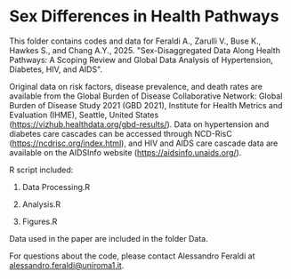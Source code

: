 
# Sex Differences in Health Pathways 
This folder contains codes and data for Feraldi A., Zarulli V., Buse K., Hawkes S., and Chang A.Y., 2025. "Sex-Disaggregated Data Along Health Pathways: A Scoping Review and Global Data Analysis of Hypertension, Diabetes, HIV, and AIDS".

Original data on risk factors, disease prevalence, and death rates are available from the Global Burden of Disease Collaborative Network: Global Burden of Disease Study 2021 (GBD 2021), Institute for Health Metrics and Evaluation (IHME), Seattle, United States (https://vizhub.healthdata.org/gbd-results/). Data on hypertension and diabetes care cascades can be accessed through NCD-RisC (https://ncdrisc.org/index.html), and HIV and AIDS care cascade data are available on the AIDSInfo website (https://aidsinfo.unaids.org/). 

R script included:

1. Data Processing.R

2. Analysis.R

3. Figures.R


Data used in the paper are included in the folder Data.

For questions about the code, please contact Alessandro Feraldi at alessandro.feraldi@uniroma1.it.



